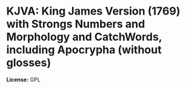 # KJVA: King James Version (1769) with Strongs Numbers and Morphology and CatchWords, including Apocrypha (without glosses)

**License:** GPL